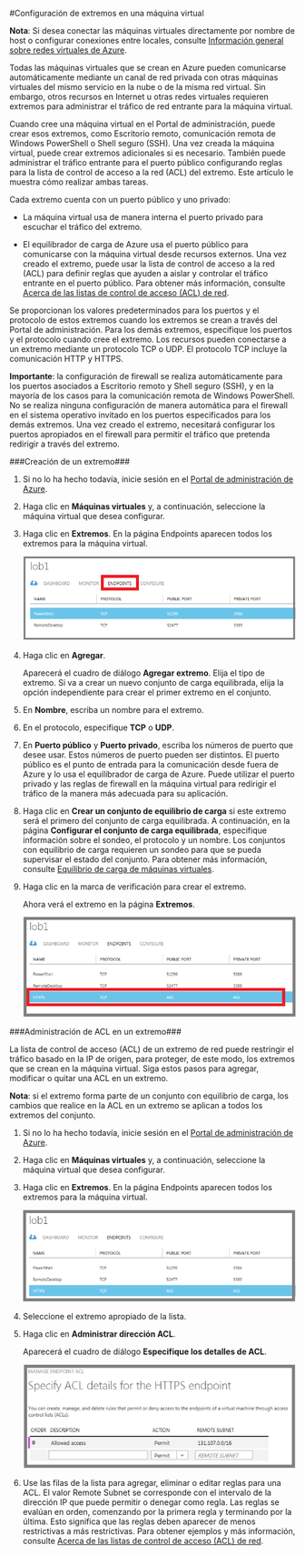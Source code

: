 <properties 
	pageTitle="Configuración de extremos en una máquina virtual en Azure" 
	description="Aprenda a configurar la comunicación con una máquina virtual en Azure." 
	services="virtual-machines" 
	documentationCenter="" 
	authors="KBDAzure" 
	manager="timlt" 
	editor=""/>

<tags 
	ms.service="virtual-machines" 
	ms.workload="infrastructure-services" 
	ms.tgt_pltfrm="na" 
	ms.devlang="na" 
	ms.topic="article" 
	ms.date="10/29/2014" 
	ms.author="kathydav"/>

#Configuración de extremos en una máquina virtual

**Nota**: Si desea conectar las máquinas virtuales directamente por nombre de host o configurar conexiones entre locales, consulte [Información general sobre redes virtuales de Azure](http://go.microsoft.com/fwlink/p/?LinkID=294063).

Todas las máquinas virtuales que se crean en Azure pueden comunicarse automáticamente mediante un canal de red privada con otras máquinas virtuales del mismo servicio en la nube o de la misma red virtual. Sin embargo, otros recursos en Internet u otras redes virtuales requieren extremos para administrar el tráfico de red entrante para la máquina virtual. 

Cuando cree una máquina virtual en el Portal de administración, puede crear esos extremos, como Escritorio remoto, comunicación remota de Windows PowerShell o Shell seguro (SSH). Una vez creada la máquina virtual, puede crear extremos adicionales si es necesario. También puede administrar el tráfico entrante para el puerto público configurando reglas para la lista de control de acceso a la red (ACL) del extremo. Este artículo le muestra cómo realizar ambas tareas.

Cada extremo cuenta con un puerto público y uno privado:

- La máquina virtual usa de manera interna el puerto privado para escuchar el tráfico del extremo.

- El equilibrador de carga de Azure usa el puerto público para comunicarse con la máquina virtual desde recursos externos. Una vez creado el extremo, puede usar la lista de control de acceso a la red (ACL) para definir reglas que ayuden a aislar y controlar el tráfico entrante en el puerto público. Para obtener más información, consulte [Acerca de las listas de control de acceso (ACL) de red](http://go.microsoft.com/fwlink/p/?LinkId=303816).

Se proporcionan los valores predeterminados para los puertos y el protocolo de estos extremos cuando los extremos se crean a través del Portal de administración. Para los demás extremos, especifique los puertos y el protocolo cuando cree el extremo. Los recursos pueden conectarse a un extremo mediante un protocolo TCP o UDP. El protocolo TCP incluye la comunicación HTTP y HTTPS.  

**Importante**: la configuración de firewall se realiza automáticamente para los puertos asociados a Escritorio remoto y Shell seguro (SSH), y en la mayoría de los casos para la comunicación remota de Windows PowerShell. No se realiza ninguna configuración de manera automática para el firewall en el sistema operativo invitado en los puertos especificados para los demás extremos. Una vez creado el extremo, necesitará configurar los puertos apropiados en el firewall para permitir el tráfico que pretenda redirigir a través del extremo.

###Creación de un extremo###

1. Si no lo ha hecho todavía, inicie sesión en el [Portal de administración de Azure](http://manage.windowsazure.com).

2. Haga clic en **Máquinas virtuales** y, a continuación, seleccione la máquina virtual que desea configurar.

3. Haga clic en **Extremos**. En la página Endpoints aparecen todos los extremos para la máquina virtual.

	![Endpoints](./media/virtual-machines-set-up-endpoints/endpointswindows.png)

4.	Haga clic en **Agregar**.

	Aparecerá el cuadro de diálogo **Agregar extremo**. Elija el tipo de extremo. Si va a crear un nuevo conjunto de carga equilibrada, elija la opción independiente para crear el primer extremo en el conjunto.
	
5. En **Nombre**, escriba un nombre para el extremo.

6. En el protocolo, especifique **TCP** o **UDP**.

7. En **Puerto público** y **Puerto privado**, escriba los números de puerto que desee usar. Estos números de puerto pueden ser distintos. El puerto público es el punto de entrada para la comunicación desde fuera de Azure y lo usa el equilibrador de carga de Azure. Puede utilizar el puerto privado y las reglas de firewall en la máquina virtual para redirigir el tráfico de la manera más adecuada para su aplicación.

8. Haga clic en **Crear un conjunto de equilibrio de carga** si este extremo será el primero del conjunto de carga equilibrada. A continuación, en la página **Configurar el conjunto de carga equilibrada**, especifique información sobre el sondeo, el protocolo y un nombre. Los conjuntos con equilibrio de carga requieren un sondeo para que se pueda supervisar el estado del conjunto. Para obtener más información, consulte [Equilibrio de carga de máquinas virtuales](http://azure.microsoft.com/manage/windows/common-tasks/how-to-load-balance-virtual-machines/).  

9.	Haga clic en la marca de verificación para crear el extremo.

	Ahora verá el extremo en la página **Extremos**.

	![Endpoint creation successful](./media/virtual-machines-set-up-endpoints/endpointwindowsnew.png)

###Administración de ACL en un extremo###

La lista de control de acceso (ACL) de un extremo de red puede restringir el tráfico basado en la IP de origen, para proteger, de este modo, los extremos que se crean en la máquina virtual. Siga estos pasos para agregar, modificar o quitar una ACL en un extremo.

**Nota**: si el extremo forma parte de un conjunto con equilibrio de carga, los cambios que realice en la ACL en un extremo se aplican a todos los extremos del conjunto.

1. Si no lo ha hecho todavía, inicie sesión en el [Portal de administración de Azure](http://manage.windowsazure.com).

2. Haga clic en **Máquinas virtuales** y, a continuación, seleccione la máquina virtual que desea configurar.

3. Haga clic en **Extremos**. En la página Endpoints aparecen todos los extremos para la máquina virtual.

    ![ACL list](./media/virtual-machines-set-up-endpoints/EndpointsShowsDefaultEndpointsForVM.png)

4. Seleccione el extremo apropiado de la lista. 

5. Haga clic en **Administrar dirección ACL**.

    Aparecerá el cuadro de diálogo **Especifique los detalles de ACL**.

    ![Specify ACL details](./media/virtual-machines-set-up-endpoints/EndpointACLdetails.png)

6. Use las filas de la lista para agregar, eliminar o editar reglas para una ACL. El valor Remote Subnet se corresponde con el intervalo de la dirección IP que puede permitir o denegar como regla. Las reglas se evalúan en orden, comenzando por la primera regla y terminando por la última. Esto significa que las reglas deben aparecer de menos restrictivas a más restrictivas. Para obtener ejemplos y más información, consulte [Acerca de las listas de control de acceso (ACL) de red](http://go.microsoft.com/fwlink/p/?LinkId=303816).




<!--HONumber=42-->
